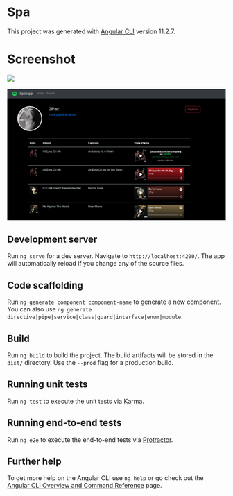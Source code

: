 # Spa

This project was generated with [Angular CLI](https://github.com/angular/angular-cli) version 11.2.7.


# Screenshot
![](https://github.com/MilthonB/Angular-practicas/tree/master/spa-routes-pract-1/src/assets/img/ptn1.png?raw=true)

![](https://github.com/MilthonB/Angular-practicas/blob/master/Angular-Spotiapp/src/assets/img/pnt2.png?raw=true)


## Development server

Run `ng serve` for a dev server. Navigate to `http://localhost:4200/`. The app will automatically reload if you change any of the source files.

## Code scaffolding

Run `ng generate component component-name` to generate a new component. You can also use `ng generate directive|pipe|service|class|guard|interface|enum|module`.

## Build

Run `ng build` to build the project. The build artifacts will be stored in the `dist/` directory. Use the `--prod` flag for a production build.

## Running unit tests

Run `ng test` to execute the unit tests via [Karma](https://karma-runner.github.io).

## Running end-to-end tests

Run `ng e2e` to execute the end-to-end tests via [Protractor](http://www.protractortest.org/).

## Further help

To get more help on the Angular CLI use `ng help` or go check out the [Angular CLI Overview and Command Reference](https://angular.io/cli) page.
